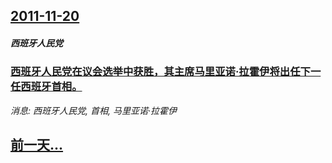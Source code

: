 ## [2011-11-20](/news/2011/11/20/index.md)

##### 西班牙人民党
### [西班牙人民党在议会选举中获胜，其主席马里亚诺·拉霍伊将出任下一任西班牙首相。](/news/2011/11/20/西班牙人民党在议会选举中获胜-其主席马里亚诺-拉霍伊将出任下一任西班牙首相.md)
_消息: 西班牙人民党, 首相, 马里亚诺·拉霍伊_

## [前一天...](/news/2011/11/19/index.md)

